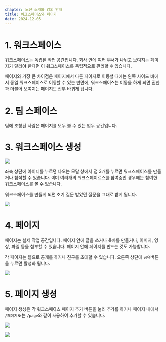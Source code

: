 ```yaml
---
chapter: 노션 소개와 강의 안내
title: 워크스페이스와 페이지
date: 2024-12-05
---
```


# 1. 워크스페이스

워크스페이스는 독립된 작업 공간입니다. 회사 안에 여러 부서가 나뉘고 보여지는 페이지가 달라야 한다면 이 워크스페이스를 독립적으로 관리할 수 있습니다.

페이지와 가장 큰 차이점은 페이지에서 다른 페이지로 이동할 때에는 왼쪽 사이드 바에서 동일 워크스페이스로 이동할 수 있는 반면에, 워크스페이스는 이동을 하게 되면 권한과 더불어 보여지는 페이지도 전부 바뀌게 됩니다.

# 2. 팀 스페이스

팀에 초청된 사람은 페이지를 모두 볼 수 있는 업무 공간입니다.

# 3. 워크스페이스 생성

![](/images/essentials-notion/1_4_image.png)

좌측 상단에 아이디를 누르면 나오는 모달 창에서 점 3개를 누르면 워크스페이스를 만들거나 참석할 수 있습니다. 이미 여러개의 워크스페이르스를 참여중인 경우에는 참여한 워크스페이스를 볼 수 있습니다. 

워크스페이스를 만들게 되면 초기 질문 받았던 질문을 그대로 받게 됩니다.

![](/images/essentials-notion/1_4_image%201.png)

# 4. 페이지

페이지는 실제 작업 공간입니다. 페이지 안에 글을 쓰거나 목차를 만들거나, 이미지, 영상, 파일 등을 첨부할 수 있습니다. 페이지 안에 페이지를 만드는 것도 가능합니다.

각 페이지는 웹으로 공개를 하거나 친구를 초대할 수 있습니다. 오른쪽 상단에 `공유`버튼을 누르면 활성화 됩니다.

![](/images/essentials-notion/1_4_image%202.png)

# 5. 페이지 생성

페이지 생성은 각 워크스페이스 페이지 추가 버튼을 눌러 추가를 하거나 페이지 내에서 `/페이지`또는 `/page`와 같이 사용하여 추가할 수 있습니다.

![](/images/essentials-notion/1_4_image%203.png)

![](/images/essentials-notion/1_4_image%204.png)